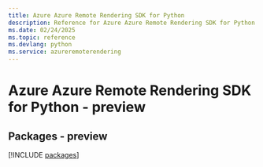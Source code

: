 ```yaml
---
title: Azure Azure Remote Rendering SDK for Python
description: Reference for Azure Azure Remote Rendering SDK for Python
ms.date: 02/24/2025
ms.topic: reference
ms.devlang: python
ms.service: azureremoterendering
---
```

# Azure Azure Remote Rendering SDK for Python - preview
## Packages - preview
[!INCLUDE [packages](azure-remote-rendering-index.md)]